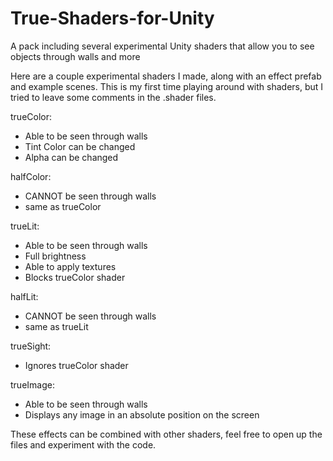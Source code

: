 # True-Shaders-for-Unity
A pack including several experimental Unity shaders that allow you to see objects through walls and more

Here are a couple experimental shaders I made, along with an effect prefab and example scenes.
This is my first time playing around with shaders, but I tried to leave some comments in the .shader files.

trueColor:
- Able to be seen through walls
- Tint Color can be changed
- Alpha can be changed

halfColor:
- CANNOT be seen through walls
- same as trueColor

trueLit:
- Able to be seen through walls
- Full brightness
- Able to apply textures
- Blocks trueColor shader

halfLit:
- CANNOT be seen through walls
- same as trueLit

trueSight:
- Ignores trueColor shader

trueImage:
- Able to be seen through walls
- Displays any image in an absolute position on the screen

These effects can be combined with other shaders, feel free to open up the files and experiment with the code.
